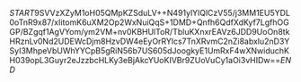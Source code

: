 $START$9SVVzXZyM1oH05QMpKZSduLV++N491ylYlQlCzV55/j3MM1EU5YDL0oTnR9x87/xIitomK6uXM2Op2WxNuiQqS+1DMD+Qnfh6QdfXdKyf7LgfhOGGP/BZgqf1AgVYom/ym2VM+nv0KBHUlToR/TbluKXnxrEAVz6JDD9UoOn8tkHRznLv0Nd2UDEWcDjm8HzvDW4eEyOrRYlcs7TnXRvmC2nZi8abxlu2nD3YSyI3MhpeVbUWhYYCpB5gRiN56b7US605dJoogkyE1UmRxF4wXNwiduchKH039opL3Guyr2eJzzbcHLKy3eBjAkcYUoKIVBr9ZUoVuCy1aOi3vHIDw==$END$